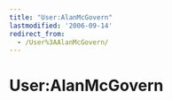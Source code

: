 ```yaml
---
title: "User:AlanMcGovern"
lastmodified: '2006-09-14'
redirect_from:
  - /User%3AAlanMcGovern/
---
```


User:AlanMcGovern
=================
